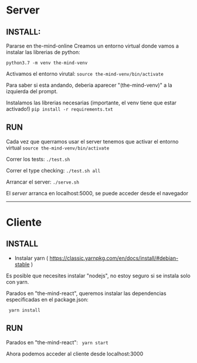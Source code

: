 # Server

## INSTALL:

Pararse en the-mind-online
Creamos un entorno virtual donde vamos a instalar las librerias de python:

```python3.7 -m venv the-mind-venv```


Activamos el entorno virutal:
```source the-mind-venv/bin/activate```

Para saber si esta andando, deberia aparecer "(the-mind-venv)" a la izquierda del prompt.


Instalamos las librerias necesarias (importante, el venv tiene que estar activado!)
```pip install -r requirements.txt```


## RUN

Cada vez que querramos usar el server tenemos que activar el entorno virtual
```source the-mind-venv/bin/activate```


Correr los tests:
```./test.sh```

Correr el type checking:
```./test.sh all```

Arrancar el server:
```./serve.sh```

El _server_ arranca en localhost:5000, se puede acceder desde el navegador


-----------------------------

# Cliente

## INSTALL

- Instalar yarn
( https://classic.yarnpkg.com/en/docs/install/#debian-stable )

Es posible que necesites instalar "nodejs", no estoy seguro si se instala solo con yarn.

Parados en "the-mind-react", queremos instalar las dependencias especificadas en el package.json:

``` yarn install```


## RUN

Parados en "the-mind-react":
``` yarn start```

Ahora podemos acceder al cliente desde localhost:3000
